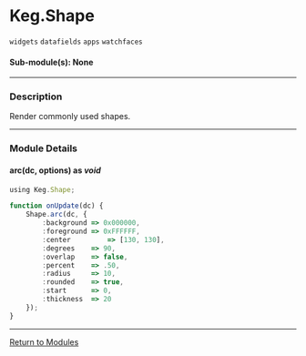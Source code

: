 # Keg.Shape

`widgets` `datafields` `apps` `watchfaces`

#### Sub-module(s): None

***

### Description

Render commonly used shapes.

***

### Module Details

#### arc(dc, options) as _void_

```js
using Keg.Shape;

function onUpdate(dc) {
	Shape.arc(dc, {
		:background => 0x000000,
		:foreground => 0xFFFFFF,
		:center 		=> [130, 130],
		:degrees    => 90,
		:overlap    => false,
		:percent    => .50,
		:radius     => 10,
		:rounded    => true,
		:start      => 0,
		:thickness  => 20
	});
}
```

***

[Return to Modules](../MODULES.md)
